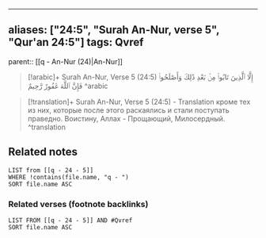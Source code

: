 
---
aliases: ["24:5", "Surah An-Nur, verse 5", "Qur'an 24:5"]
tags: Qvref
---

parent:: [[q - An-Nur (24)|An-Nur]]

> [!arabic]+ Surah An-Nur, Verse 5 (24:5)
> <span class="quran-arabic">إِلَّا ٱلَّذِينَ تَابُوا۟ مِنۢ بَعْدِ ذَٰلِكَ وَأَصْلَحُوا۟ فَإِنَّ ٱللَّهَ غَفُورٌ رَّحِيمٌ</span>
^arabic

> [!translation]+ Surah An-Nur, Verse 5 (24:5) - Translation
> кроме тех из них, которые после этого раскаялись и стали поступать праведно. Воистину, Аллах - Прощающий, Милосердный.
^translation



## Related notes
```dataview
LIST from [[q - 24 - 5]]
WHERE !contains(file.name, "q - ")
SORT file.name ASC
```

### Related verses (footnote backlinks)
```dataview
LIST FROM [[q - 24 - 5]] AND #Qvref
SORT file.name ASC
```

